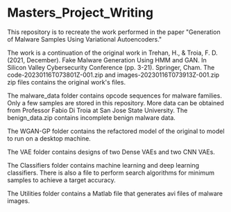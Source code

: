 # Masters_Project_Writing

This repository is to recreate the work performed in the paper "Generation of Malware Samples Using Variational Autoencoders." 

The work is a continuation of the original work in Trehan, H., & Troia, F. D. (2021, December). Fake Malware Generation Using HMM and GAN. In Silicon Valley Cybersecurity Conference (pp. 3-21). Springer, Cham.
The code-20230116T073801Z-001.zip and images-20230116T073913Z-001.zip zip files contains the original work's files. 

The malware_data folder contains opcode sequences for malware families. Only a few samples are stored in this repository. More data can be obtained from Professor Fabio Di Troia at San Jose State University.  The benign_data.zip contains incomplete benign malware data.

The WGAN-GP folder contains the refactored model of the original to model to run on a desktop machine.

The VAE folder contains designs of two Dense VAEs and two CNN VAEs.

The Classifiers folder contains machine learning and deep learning classifiers. There is also a file to perform search algorithms for minimum samples to achieve a target accuracy.

The Utilities folder contains a Matlab file that generates avi files of malware images.
